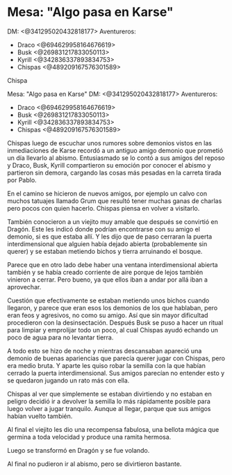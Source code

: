 # Mesa: "Algo pasa en Karse"
DM: <@341295020432818177> 
Aventureros:
* Draco <@694629958164676619> 
* Busk <@269831217833050113> 
* Kyrill <@342836337893834753> 
* Chispas <@489209167576301589> 

Chispa

Mesa: "Algo pasa en Karse"
DM: <@341295020432818177> 
Aventureros:
* Draco <@694629958164676619> 
* Busk <@269831217833050113> 
* Kyrill <@342836337893834753> 
* Chispas <@489209167576301589> 

Chispas luego de escuchar unos rumores sobre demonios vistos en las inmediaciones de Karse recordó a un antiguo amigo demonio que prometió un día llevarlo al abismo. Entusiasmado se lo contó a sus amigos del reposo y Draco, Busk, Kyrill compartieron su emoción por conocer el abismo y partieron sin demora, cargando las cosas más pesadas en la carreta tirada por Pablo.

En el camino se hicieron de nuevos amigos, por ejemplo un calvo con muchos tatuajes llamado Grum que resultó tener muchas ganas de charlas pero pocos con quien hacerlo. Chispas piensa en volver a visitarlo.

También conocieron a un viejito muy amable que después se convirtió en Dragón. Este les indicó donde podrían encontrarse con su amigo el demonio, si es que estaba allí. Y les dijo que de paso cerraran la puerta interdimensional que alguien había dejado abierta (probablemente sin querer) y se estaban metiendo bichos y tierra arruinando el bosque.

Parece que en otro lado debe haber una ventana interdimensional abierta también y se había creado corriente de aire porque de lejos también vinieron a cerrar. Pero bueno, ya que ellos iban a andar por allá iban a aprovechar.

Cuestión que efectivamente se estaban metiendo unos bichos cuando llegaron, y parece que eran esos los demonios de los que hablaban, pero eran feos y agresivos, no como su amigo. Así que sin mayor dificultad procedieron con la desinsectación.
Después Busk se puso a hacer un ritual para limpiar y emprolijar todo un poco, al cual Chispas ayudó echando un poco de agua para no levantar tierra.

A todo esto se hizo de noche y mientras descansaban apareció una demonio de buenas apariencias que parecía querer jugar con Chispas, pero era medio bruta. Y aparte les quiso robar la semilla con la que habían cerrado la puerta interdimensional. Sus amigos parecían no entender esto y se quedaron jugando un rato más con ella.

Chispas al ver que simplemente se estaban divirtiendo y no estaban en peligro decidió ir a devolver la semilla lo más rápidamente posible para luego volver a jugar tranquilo. Aunque al llegar, parque que sus amigos habían vuelto también.

Al final el viejito les dio una recompensa fabulosa, una bellota mágica que germina a toda velocidad y produce una ramita hermosa.

Luego se transformó en Dragón y se fue volando.

Al final no pudieron ir al abismo, pero se divirtieron bastante.


